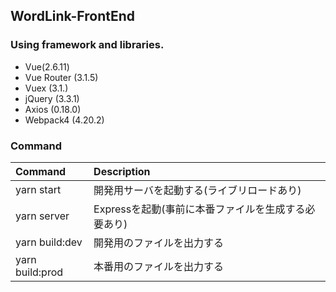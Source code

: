## WordLink-FrontEnd

### Using framework and libraries.
- Vue(2.6.11)
- Vue Router (3.1.5)
- Vuex (3.1.)
- jQuery (3.3.1)
- Axios (0.18.0)
- Webpack4 (4.20.2)

### Command
|Command|Description|
|:---|:---|
|yarn start|開発用サーバを起動する(ライブリロードあり)|
|yarn server|Expressを起動(事前に本番ファイルを生成する必要あり)|
|yarn build:dev|開発用のファイルを出力する|
|yarn build:prod|本番用のファイルを出力する|

